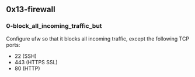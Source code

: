 ## 0x13-firewall

### 0-block_all_incoming_traffic_but
Configure ufw so that it blocks all incoming traffic, except the following TCP ports:
* 22 (SSH)
* 443 (HTTPS SSL)
* 80 (HTTP)
